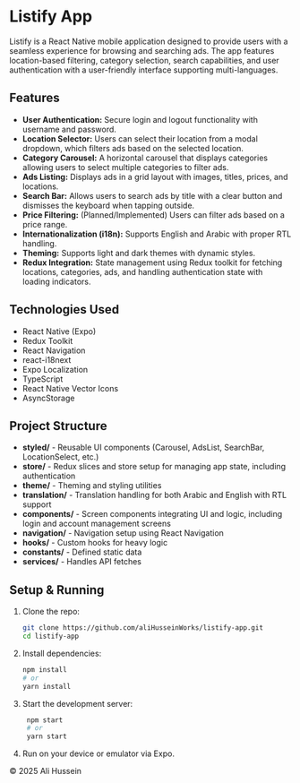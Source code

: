 # Listify App

Listify is a React Native mobile application designed to provide users with a seamless experience for browsing and searching ads. The app features location-based filtering, category selection, search capabilities, and user authentication with a user-friendly interface supporting multi-languages.

## Features

- **User Authentication:** Secure login and logout functionality with username and password.
- **Location Selector:** Users can select their location from a modal dropdown, which filters ads based on the selected location.
- **Category Carousel:** A horizontal carousel that displays categories allowing users to select multiple categories to filter ads.
- **Ads Listing:** Displays ads in a grid layout with images, titles, prices, and locations.
- **Search Bar:** Allows users to search ads by title with a clear button and dismisses the keyboard when tapping outside.
- **Price Filtering:** (Planned/Implemented) Users can filter ads based on a price range.
- **Internationalization (i18n):** Supports English and Arabic with proper RTL handling.
- **Theming:** Supports light and dark themes with dynamic styles.
- **Redux Integration:** State management using Redux toolkit for fetching locations, categories, ads, and handling authentication state with loading indicators.

## Technologies Used

- React Native (Expo)
- Redux Toolkit
- React Navigation
- react-i18next
- Expo Localization
- TypeScript
- React Native Vector Icons
- AsyncStorage

## Project Structure

- **styled/** - Reusable UI components (Carousel, AdsList, SearchBar, LocationSelect, etc.)
- **store/** - Redux slices and store setup for managing app state, including authentication
- **theme/** - Theming and styling utilities
- **translation/** - Translation handling for both Arabic and English with RTL support
- **components/** - Screen components integrating UI and logic, including login and account management screens
- **navigation/** - Navigation setup using React Navigation
- **hooks/** - Custom hooks for heavy logic
- **constants/** - Defined static data
- **services/** - Handles API fetches

## Setup & Running

1. Clone the repo:

   ```bash
   git clone https://github.com/aliHusseinWorks/listify-app.git
   cd listify-app
   ```

2. Install dependencies:

   ```bash
   npm install
   # or
   yarn install
   ```

3. Start the development server:

   ```bash
    npm start
    # or
    yarn start
   ```

4. Run on your device or emulator via Expo.

© 2025 Ali Hussein
